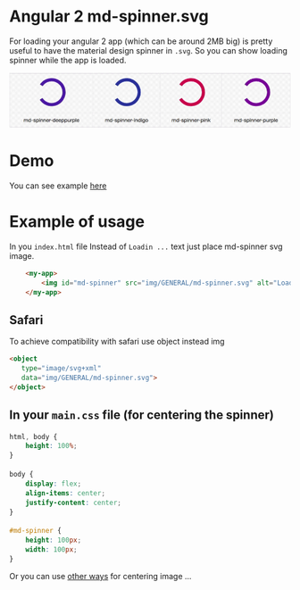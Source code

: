 # Angular 2 md-spinner.svg
For loading your angular 2 app (which can be around 2MB big) is pretty useful to have the material design spinner in `.svg`. So you can show loading spinner while the app is loaded. 


![md-spinner](https://github.com/molcik/angular2-md-spinner-svg/blob/master/md-spinner.gif)


# Demo
You can see example [here](https://filipmolcik.com/angular-2-material-design-svg-spinner/)

# Example of usage
In you `index.html` file
Instead of `Loadin ...` text just place md-spinner svg image.
```html
    <my-app>
        <img id="md-spinner" src="img/GENERAL/md-spinner.svg" alt="Loading ...">
    </my-app>
```

## Safari
To achieve compatibility with safari use object instead img
```html
<object
   type="image/svg+xml"
   data="img/GENERAL/md-spinner.svg">
</object> 
```

## In your `main.css` file (for centering the spinner)
```css
html, body {
    height: 100%;
}

body {
    display: flex;
    align-items: center;
    justify-content: center;
}

#md-spinner {
    height: 100px;
    width: 100px;
}
```
Or you can use [other ways](http://stackoverflow.com/questions/11856150/css-to-center-a-image-horizontally) for centering image ... 
